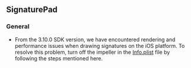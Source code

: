 ## SignaturePad

### General

* From the 3.10.0 SDK version, we have encountered rendering and performance issues when drawing signatures on the iOS platform. To resolve this problem, turn off the impeller in the [Info.plist](https://docs.flutter.dev/perf/impeller#ios) file by following the steps mentioned here.